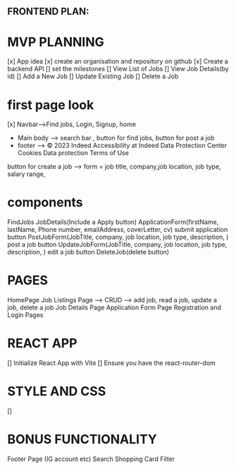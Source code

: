 ## FRONTEND PLAN:
#  MVP PLANNING
[x] App idea
[x] create an organisation and repository on github
[x] Create a backend API
[] set the milestones
[] View List of Jobs
[] View Job Details(by id)
[] Add a New Job
[] Update Existing Job
[] Delete a Job

# first page look

[x] Navbar-->Find jobs, Login, Signup, home
- Main body --> search bar , button for find jobs, button for post a job
- footer --> © 2023 Indeed
Accessibility at Indeed
Data Protection Center
Cookies
Data protection
Terms of Use

button for create a job --> form = job title, company,job location, job type, salary range,




# components
FindJobs
JobDetails(Include a Apply button)
ApplicationForm(firstName, lastName, Phone number, emailAddress, coverLetter, cv) submit application button
PostJobForm(JobTitle, company, job location, job type, description, ) post a job button
UpdateJobForm(JobTitle, company, job location, job type, description, ) edit a job button
DeleteJob(delete button)


# PAGES
HomePage
Job Listings Page --> CRUD --> add job, read a job, update a job, delete a job 
Job Details Page
Application Form Page
Registration and Login Pages






# REACT APP
[] Initialize React App with Vite
[] Ensure you have the react-router-dom



# STYLE AND CSS
[]

# BONUS FUNCTIONALITY
Footer Page (IG account etc)
Search 
Shopping Card
Filter



